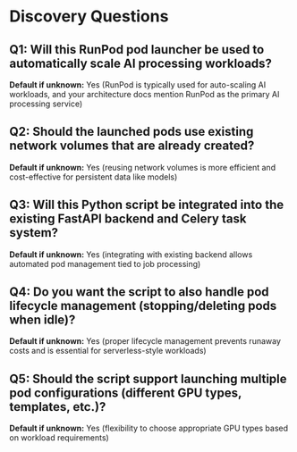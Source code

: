 # Discovery Questions

## Q1: Will this RunPod pod launcher be used to automatically scale AI processing workloads?
**Default if unknown:** Yes (RunPod is typically used for auto-scaling AI workloads, and your architecture docs mention RunPod as the primary AI processing service)

## Q2: Should the launched pods use existing network volumes that are already created?
**Default if unknown:** Yes (reusing network volumes is more efficient and cost-effective for persistent data like models)

## Q3: Will this Python script be integrated into the existing FastAPI backend and Celery task system?
**Default if unknown:** Yes (integrating with existing backend allows automated pod management tied to job processing)

## Q4: Do you want the script to also handle pod lifecycle management (stopping/deleting pods when idle)?
**Default if unknown:** Yes (proper lifecycle management prevents runaway costs and is essential for serverless-style workloads)

## Q5: Should the script support launching multiple pod configurations (different GPU types, templates, etc.)?
**Default if unknown:** Yes (flexibility to choose appropriate GPU types based on workload requirements)
